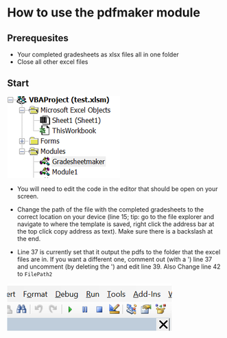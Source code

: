 # How to use the pdfmaker module

## Prerequesites 

- Your completed gradesheets as xlsx files all in one folder
- Close all other excel files

## Start

![Open the module by double clicking the module name on the right](img/img2.PNG)

- You will need to edit the code in the editor that should be open on your screen.

- Change the path of the file with the completed gradesheets to the correct location on your device (line 15; tip: go to the file explorer and navigate to where the template is saved, right click the address bar at the top click copy address as text). Make sure there is a backslash at the end.

- Line 37 is currently set that it output the pdfs to the folder that the excel files are in. If you want a different one, comment out (with a ') line 37 and uncomment (by deleting the ') and edit line 39. Also Change line 42 to `FilePath2`

![Press play or F5 to run](img/img3.PNG)
